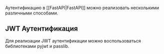 Аутентификацию в [[FastAPI|FastAPI]] можно реализовать несколькими различными способами.

## JWT Аутентификация

Для реализации JWT аутентификации можно воспользоваться библиотеками pyjwt и passlib.

